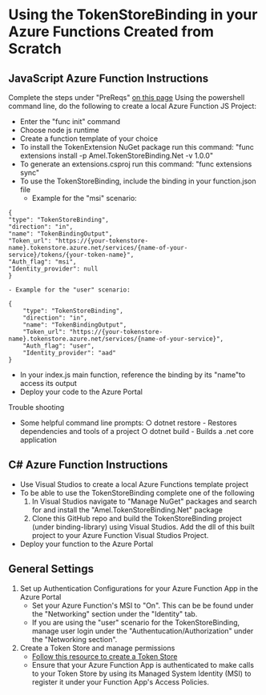 # Using the TokenStoreBinding in your Azure Functions Created from Scratch 

## JavaScript Azure Function Instructions 
Complete the steps under "PreReqs" [on this page](https://docs.microsoft.com/en-us/azure/azure-functions/functions-create-first-azure-function-azure-cli)
Using the powershell command line, do the following to create a local Azure Function JS Project:
- Enter the "func init" command
- Choose node js runtime 
- Create a function template of your choice 
- To install the TokenExtension NuGet package run this command: "func extensions install -p Amel.TokenStoreBinding.Net -v 1.0.0"
- To generate an extensions.csproj run this command: "func extensions sync"
- To use the TokenStoreBinding, include the binding in your function.json file 
    - Example for the "msi" scenario:
``` 
{
"type": "TokenStoreBinding",
"direction": "in",
"name": "TokenBindingOutput",
"Token_url": "https://{your-tokenstore-name}.tokenstore.azure.net/services/{name-of-your-service}/tokens/{your-token-name}",
"Auth_flag": "msi", 
"Identity_provider": null
}
```
    - Example for the "user" scenario:
```
{
    "type": "TokenStoreBinding",
    "direction": "in",
    "name": "TokenBindingOutput",
    "Token_url": "https://{your-tokenstore-name}.tokenstore.azure.net/services/{name-of-your-service}",
    "Auth_flag": "user", 
    "Identity_provider": "aad"
}
```
- In your index.js main function, reference the binding by its "name"to access its output 
- Deploy your code to the Azure Portal 

Trouble shooting 
- Some helpful command line prompts:
	○ dotnet restore
        - Restores dependencies and tools of a project
	○ dotnet build 
        - Builds a .net core application 

## C# Azure Function Instructions 
- Use Visual Studios to create a local Azure Functions template project 
- To be able to use the TokenStoreBinding complete one of the following 
    1. In Visual Studios navigate to "Manage NuGet" packages and search for and install the "Amel.TokenStoreBinding.Net" package 
    2. Clone this GitHub repo and build the TokenStoreBinding project (under binding-library) using Visual Studios. Add the dll of this built project to your Azure Function Visual Studios Project. 
- Deploy your function to the Azure Portal 

## General Settings 
1. Set up Authentication Configurations for your Azure Function App in the Azure Portal 
    - Set your Azure Function's MSI to "On". This can be be found under the "Networking" section under the "Identity" tab. 
    - If you are using the "user" scenario for the TokenStoreBinding, manage user login under the "Authentucation/Authorization" under the "Networking section". 
2. Create a Token Store and manage permissions 
    - [Follow this resource to create a Token Store](https://github.com/Azure/azure-tokens/tree/master/docs)
    - Ensure that your Azure Function App is authenticated to make calls to your Token Store by using its Managed System Identity (MSI) to register it under your Function App's Access Policies. 